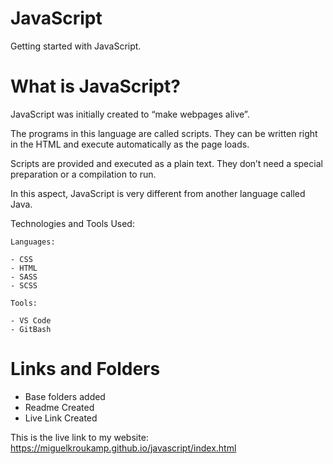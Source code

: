 # JavaScript

Getting started with JavaScript. 

# What is JavaScript?

JavaScript was initially created to “make webpages alive”.

The programs in this language are called scripts. They can be written right in the HTML and execute automatically as the page loads.

Scripts are provided and executed as a plain text. They don’t need a special preparation or a compilation to run.

In this aspect, JavaScript is very different from another language called Java.


Technologies and Tools Used:

```
Languages:

- CSS
- HTML
- SASS
- SCSS

```
```
Tools:

- VS Code
- GitBash

```

# Links and Folders
- Base folders added
- Readme Created
- Live Link Created


This is the live link to my website:
https://miguelkroukamp.github.io/javascript/index.html


